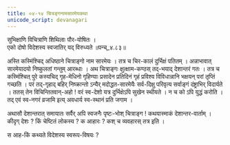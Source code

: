 ```yaml
---
title: ०४-१४ चित्रङ्गनामसारमेयकथा
unicode_script: devanagari
---
```

सुभिक्षाणि विचित्राणि शिथिलाः पौर-योषितः ।  
एको दोषो विदेशस्य स्वजातिर् यद् विरुध्यते ॥पन्च्_४.८३॥  

अस्ति कस्मिंश्चिद् अधिष्ठाने चित्राङ्गो नाम सारमेयः । तत्र च चिर-कालं दुर्भिक्षं पतितम् । अन्नाभावात् सारमेयादयो निष्कुलतां गन्तुम् आरब्धाः । अथ चित्राङ्गः क्षुत्क्षाम-कण्ठस् तद्-भयाद् देशान्तरं गतः । तत्र च कस्मिंश्चित् पुरे कस्यचिद् गृह-मेधिनो गृहिण्याः प्रसादेन प्रतिदिनं गृहं प्रविश्य विविधान्नानि भक्षयन् परां तृप्तिं गच्छति । परं तद्-गृहाद् बहिर् निष्क्रान्तो ऽन्यैर् मदोद्धत-सारमेयैः सर्व-दिक्षु परिवृत्य सर्वाङ्गं दंष्ट्राभिर् विदार्यते । ततस् तेन विचिन्तितवान्-अहो ! वरं स्व-देशो यत्र दुर्भिक्षेऽपि सुखेन स्थीयते । न च को ऽपि युद्धं करोति । तद् एवं स्व-नगरं व्रजामि इत्य् अवधार्य स्व-स्थानं प्रति जगाम ।  

अथासौ देशान्तरात् समायातः सर्वैर् अपि स्वजनैः पृष्टः-भोश् चित्राङ्ग ! कथयास्माकं देशान्तर-वार्ताम् । कीदृग् देशः ? किं चेष्टितं लोकस्य ? क आहारः ? कश् च व्यवहारस् तत्र इति ।  

स आह-किं कथ्यते विदेशस्य स्वरूप-विषयः ?   
